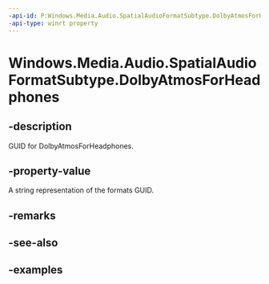 ```yaml
---
-api-id: P:Windows.Media.Audio.SpatialAudioFormatSubtype.DolbyAtmosForHeadphones
-api-type: winrt property
---
```


<!-- Property syntax.
public string DolbyAtmosForHeadphones { get; }
-->

# Windows.Media.Audio.SpatialAudioFormatSubtype.DolbyAtmosForHeadphones

## -description
GUID for DolbyAtmosForHeadphones.

## -property-value
A string representation of the formats GUID.

## -remarks

## -see-also

## -examples

